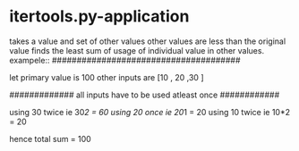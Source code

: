 # itertools.py-application
takes a value and set of other values
other values are less than the original value
finds the least sum of usage of individual value in other values.
exampele::
######################################

let primary value is 100
other inputs are [10 , 20 ,30 ]

############# all inputs have to be used atleast once ############

using 30 twice ie 30*2 = 60
using 20 once ie 20*1 = 20
using 10 twice ie 10*2 = 20

hence total sum = 100
